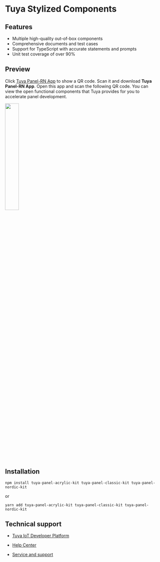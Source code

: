 # Tuya Stylized Components

## Features

- Multiple high-quality out-of-box components
- Comprehensive documents and test cases
- Support for TypeScript with accurate statements and prompts
- Unit test coverage of over 90%

## Preview

Click [Tuya Panel-RN App](https://smartapp.tuya.com/typaneldev) to show a QR code. Scan it and download **Tuya Panel-RN App**. Open this app and scan the following QR code. You can view the open functional components that Tuya provides for you to accelerate panel development.


<center><p align="left"><img src="https://imagesd.tuyaus.com/tyims/rms-static/38645480-1ddd-11ec-ae0e-ef06697a0707-1632559651272.png?tyName=styleQr.png" width="30%" height="30%" /></p></center>

## Installation

```shell
npm install tuya-panel-acrylic-kit tuya-panel-classic-kit tuya-panel-nordic-kit
```

or

```
yarn add tuya-panel-acrylic-kit tuya-panel-classic-kit tuya-panel-nordic-kit
```

## Technical support

- [Tuya IoT Developer Platform](https://developer.tuya.com/en/)

- [Help Center](https://support.tuya.com/en/help)

- [Service and support](https://iot.tuya.com/council/)
